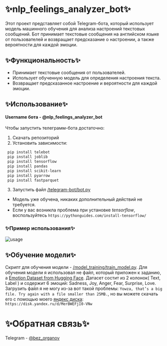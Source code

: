 # ✨nlp_feelings_analyzer_bot✨

Этот проект представляет собой Telegram-бота, который использует модель машинного обучения для анализа настроений текстовых сообщений. Бот принимает текстовые сообщения на английском языке от пользователей и возвращает предсказание о настроении, а также вероятности для каждой эмоции.

## ✨Функциональность✨

- Принимает текстовые сообщения от пользователей.
- Использует обученную модель для определения настроения текста.
- Возвращает предсказанное настроение и вероятности для каждой эмоции.

## ✨Использование✨
#### Username бота - @nlp_feelings_analyzer_bot

Чтобы запустить телеграмм-бота достаточно:
1. Cкачать репозиторий
2. Установить зависимости:
 ```bash
  pip install telebot
  pip install joblib
  pip install tensorflow
  pip install pandas
  pip install scikit-learn
  pip install pyarrow
  pip install fastparquet
  ```
3. Запустить файл [/telegram-bot/bot.py](telegram_bot/bot.py)
- Модель уже обучена, никаких дополнительный действий не требуется.
- Если у вас возникла проблема при установке *tensorflow*, воспользуйтесь ```https://pythonguides.com/install-tensorflow/```

### ✨Пример использования✨
![usage](https://github.com/user-attachments/assets/17efbc34-e83c-45e0-9cbe-c583ea4f3ef5)


## ✨Обучение модели✨
Скрипт для обучения модели - [/model_training/train_model.py](model_training/train_model.py). Для обучения модели я использовал не файл, который приложен к заданию, а  [Emotion Dataset from Hugging Face](https://huggingface.co/datasets/dair-ai/emotion). Датасет состит из 2 колонок( Text, Label ) и содержит 6 эмоций: Sadness, Joy, Anger, Fear, Surprise, Love. Загрузить файл я не могу из-за вот такой проблемы: ```Yowza, that’s a big file. Try again with a file smaller than 25MB.```, но вы можете скачать его с помощью моего [яндекс диска](https://disk.yandex.ru/d/MerBWEFjI0-VNw): ```https://disk.yandex.ru/d/MerBWEFjI0-VNw```

# ✨Обратная связь✨
Telegram - [@bez_organov](https://t.me/bez_organov)
